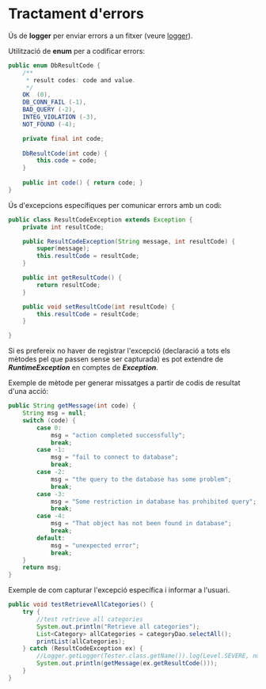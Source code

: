 # Tractament d'errors

Ús de **logger** per enviar errors a un fitxer (veure [logger](logger.md)).

Utilització de **enum** per a codificar errors:

```java
public enum DbResultCode {
    /**
     * result codes: code and value.
     */
    OK  (0),
    DB_CONN_FAIL (-1),
    BAD_QUERY (-2),
    INTEG_VIOLATION (-3),
    NOT_FOUND (-4);

    private final int code;
 
    DbResultCode(int code) {
        this.code = code;
    }
 
    public int code() { return code; }
}
```

Ús d'excepcions específiques per comunicar errors amb un codi:

```java
public class ResultCodeException extends Exception {
    private int resultCode;

    public ResultCodeException(String message, int resultCode) {
        super(message);
        this.resultCode = resultCode;
    }

    public int getResultCode() {
        return resultCode;
    }

    public void setResultCode(int resultCode) {
        this.resultCode = resultCode;
    }

}

```

Si es prefereix no haver de registrar l'excepció (declaració a tots els mètodes pel que passen sense ser capturada) es pot extendre de ***RuntimeException*** en comptes de ***Exception***.

Exemple de mètode per generar missatges a partir de codis de resultat d'una acció:

```java
public String getMessage(int code) {
    String msg = null;
    switch (code) {
        case 0:
            msg = "action completed successfully";
            break;
        case -1:
            msg = "fail to connect to database";
            break;
        case -2:
            msg = "the query to the database has some problem";
            break;
        case -3:
            msg = "Some restriction in database has prohibited query";
            break;
        case -4:
            msg = "That object has not been found in database";
            break;
        default:
            msg = "unexpected error";
            break;
    }
    return msg;
}
```

Exemple de com capturar l'excepció específica i informar a l'usuari.

```java
public void testRetrieveAllCategories() {
    try {
        //test retrieve all categories
        System.out.println("Retrieve all categories");
        List<Category> allCategories = categoryDao.selectAll();
        printList(allCategories);
    } catch (ResultCodeException ex) {
        //Logger.getLogger(Tester.class.getName()).log(Level.SEVERE, null, ex);
        System.out.println(getMessage(ex.getResultCode()));
    }
}
```
